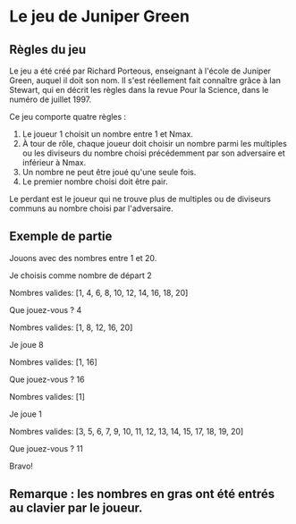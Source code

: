 # Le jeu de Juniper Green

## Règles du jeu 

Le jeu a été créé par Richard Porteous, enseignant à l'école de Juniper Green, auquel il doit son nom. 
Il s'est réellement fait connaître grâce à Ian Stewart, qui en décrit les règles dans la revue Pour la Science, dans le numéro de juillet 1997. 

Ce jeu comporte quatre règles : 
1. Le joueur 1 choisit un nombre entre 1 et Nmax. 
2. À tour de rôle, chaque joueur doit choisir un nombre parmi les multiples ou les diviseurs du nombre choisi précédemment par son adversaire et inférieur à Nmax. 
3. Un nombre ne peut être joué qu'une seule fois. 
4. Le premier nombre choisi doit être pair. 

Le perdant est le joueur qui ne trouve plus de multiples ou de diviseurs communs au nombre choisi par l'adversaire.

## Exemple de partie 

Jouons avec des nombres entre 1 et 20. 

Je choisis comme nombre de départ 2 

Nombres valides: [1, 4, 6, 8, 10, 12, 14, 16, 18, 20]

Que jouez-vous ? 4 

Nombres valides: [1, 8, 12, 16, 20] 

Je joue 8 

Nombres valides: [1, 16]

Que jouez-vous ? 16 

Nombres valides: [1] 

Je joue 1 

Nombres valides: [3, 5, 6, 7, 9, 10, 11, 12, 13, 14, 15, 17, 18, 19, 20]

Que jouez-vous ? 11 

Bravo! 

## Remarque : les nombres en gras ont été entrés au clavier par le joueur.
